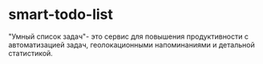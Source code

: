 # smart-todo-list
"Умный список задач"- это сервис для повышения продуктивности с автоматизацией задач, геолокационными напоминаниями и детальной статистикой.
